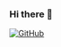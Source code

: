 ### Hi there 👋
[![GitHub](https://github-readme-stats-abserari.vercel.app/api?username=ruchikamuddinagiri&show_icons=true&bg_color=30,e96443,904e95&title_color=fff&text_color=fff)](https://github.com/abserari)
<!--
**ruchikamuddinagiri/ruchikamuddinagiri** is a ✨ _special_ ✨ repository because its `README.md` (this file) appears on your GitHub profile.

Here are some ideas to get you started:

- 🔭 I’m currently working on ...
- 🌱 I’m currently learning ...
- 👯 I’m looking to collaborate on ...
- 🤔 I’m looking for help with ...
- 💬 Ask me about ...
- 📫 How to reach me: ...
- 😄 Pronouns: ...
- ⚡ Fun fact: ...
-->
